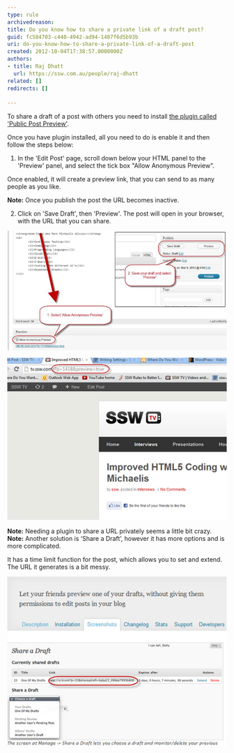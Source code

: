 ```yaml
---
type: rule
archivedreason: 
title: Do you know how to share a private link of a draft post?
guid: fc584703-c440-4942-ad94-1487f6d5b93b
uri: do-you-know-how-to-share-a-private-link-of-a-draft-post
created: 2012-10-04T17:38:57.0000000Z
authors:
- title: Raj Dhatt
  url: https://ssw.com.au/people/raj-dhatt
related: []
redirects: []

---
```


To share a draft of a post with others you need to install [the plugin called 'Public Post Preview'](https://wordpress.org/plugins/public-post-preview/).

<!--endintro-->

Once you have plugin installed, all you need to do is enable it and then follow the steps below:

1. In the 'Edit Post' page, scroll down below your HTML panel to the 'Preview' panel, and select the tick box "Allow Anonymous Preview".

Once enabled, it will create a preview link, that you can send to as many people as you like. 

**Note:** Once you publish the post the URL becomes inactive.

2. Click on 'Save Draft', then 'Preview'. The post will open in your browser, with the URL that you can share.

![Figure: How to enable ‘Allow Anonymous Preview’ so you can share your URL before going live](wp-allow-anonymous-preview.jpg)

![Figure: The URL suffix will be similar to this: ‘…?p=1418&preview=true’](wp-preview-url.jpg)

**Note:** Needing a plugin to share a URL privately seems a little bit crazy.
**Note:** Another solution is ‘Share a Draft’, however it has more options and is more complicated.

It has a time limit function for the post, which allows you to set and extend. The URL it generates is a bit messy.

![Figure: The URL is pretty messy and it is not as simple as just ticking a box. This is a whole other page](wp-share-draft-screenshot.jpg)
